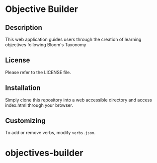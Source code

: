 # Objective Builder

## Description
This web application guides users through the creation of learning objectives following Bloom's Taxonomy

## License
Please refer to the LICENSE file.

## Installation
Simply clone this repository into a web accessible directory and access index.html through your browser.

## Customizing
To add or remove verbs, modify `verbs.json`.
# objectives-builder
